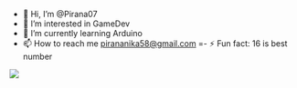 - 👋 Hi, I’m @Pirana07
- 👀 I’m interested in GameDev
- 🌱 I’m currently learning Arduino
- 📫 How to reach me pirananika58@gmail.com
=- ⚡ Fun fact: 16 is best number
<img allt ="top langs" src="https://github-readme-stats.vercel.app/api/top-langs/?username=Pirana07&layout=compact"/>
<!---
Pirana07/Pirana07 is a ✨ special ✨ repository because its `README.md` (this file) appears on your GitHub profile.
You can click the Preview link to take a look at your changes.
--->
